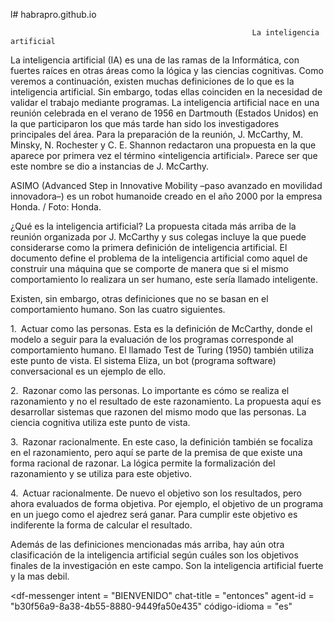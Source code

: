 l# habrapro.github.io


                                                          La inteligencia artificial 
La inteligencia artificial (IA) es una de las ramas de la Informática, con fuertes raíces en otras áreas como la lógica y las ciencias cognitivas. Como veremos a continuación, existen muchas definiciones de lo que es la inteligencia artificial. Sin embargo, todas ellas coinciden en la necesidad de validar el trabajo mediante programas.
La inteligencia artificial nace en una reunión celebrada en el verano de 1956 en Dartmouth (Estados Unidos) en la que participaron los que más tarde han sido los investigadores principales del área. Para la preparación de la reunión, J. McCarthy, M. Minsky, N. Rochester y C. E. Shannon redactaron una propuesta en la que aparece por primera vez el término «inteligencia artificial». Parece ser que este nombre se dio a instancias de J. McCarthy.




ASIMO (Advanced Step in Innovative Mobility –paso avanzado en movilidad innovadora–) es un robot humanoide creado en el año 2000 por la empresa Honda. / Foto: Honda.


¿Qué es la inteligencia artificial?
La propuesta citada más arriba de la reunión organizada por J. McCarthy y sus colegas incluye la que puede considerarse como la primera definición de inteligencia artificial. El documento define el problema de la inteligencia artificial como aquel de construir una máquina que se comporte de manera que si el mismo comportamiento lo realizara un ser humano, este sería llamado inteligente.

Existen, sin embargo, otras definiciones que no se basan en el comportamiento humano. Son las cuatro siguientes.

1. Actuar como las personas. Esta es la definición de McCarthy, donde el modelo a seguir para la evaluación de los programas corresponde al comportamiento humano. El llamado Test de Turing (1950) también utiliza este punto de vista. El sistema Eliza, un bot (programa software) conversacional es un ejemplo de ello.

2. Razonar como las personas. Lo importante es cómo se realiza el razonamiento y no el resultado de este razonamiento. La propuesta aquí es desarrollar sistemas que razonen del mismo modo que las personas. La ciencia cognitiva utiliza este punto de vista.

3. Razonar racionalmente. En este caso, la definición también se focaliza en el razonamiento, pero aquí se parte de la premisa de que existe una forma racional de razonar. La lógica permite la formalización del razonamiento y se utiliza para este objetivo.

4. Actuar racionalmente. De nuevo el objetivo son los resultados, pero ahora evaluados de forma objetiva. Por ejemplo, el objetivo de un programa en un juego como el ajedrez será ganar. Para cumplir este objetivo es indiferente la forma de calcular el resultado.

Además de las definiciones mencionadas más arriba, hay aún otra clasificación de la inteligencia artificial según cuáles son los objetivos finales de la investigación en este campo. Son la inteligencia artificial fuerte y la mas debil.

<script src = "https://www.gstatic.com/dialogflow-console/fast/messenger/bootstrap.js?v=1"> </script>
<df-messenger
  intent = "BIENVENIDO"
  chat-title = "entonces"
  agent-id = "b30f56a9-8a38-4b55-8880-9449fa50e435"
  código-idioma = "es"
> </df-messenger>
